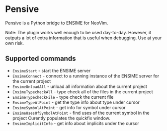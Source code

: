 Pensive
=======

Pensive is a Python bridge to ENSIME for NeoVim.

Note: The plugin works well enough to be used day-to-day. However, it outputs
a lot of extra information that is useful when debugging. Use at your own risk.


Supported commands
------------------

  * ``EnsimeStart`` - start the ENSIME server
  * ``EnsimeConnect`` - connect to a running instance of the ENSIME server for the current project
  * ``EnsimeUnloadAll`` - unload all information about the current project
  * ``EnsimeTypecheckAll`` - type check all of the files in the current project
  * ``EnsimeTypecheckFile`` - type check the current file
  * ``EnsimeTypeAtPoint`` - get the type info about type under cursor
  * ``EnsimeSymbolAtPoint`` - get info for symbol under cursor
  * ``EnsimeUsesOfSymbolAtPoint`` - find uses of the current symbol in the project Curently populates the quickfix window.
  * ``EnsimeImplicitInfo`` - get info about implicits under the cursor
